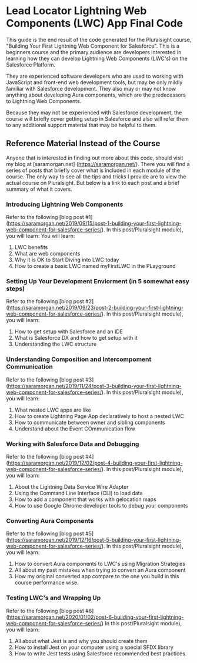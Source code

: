 # Lead Locator Lightning Web Components (LWC) App Final Code

This guide is the end result of the code generated for the Pluralsight course, "Building Your First Lightning Web Component for Salesforce". This is a beginners course and the primary audience are developers interested in learning how they can develop Lightning Web Components (LWC's) on the Salesforce Platform. 

They are experienced software developers who are used to working with JavaScript and front-end web development tools, but may be only mildly familiar with Salesforce development. They also may or may not know anything about developing Aura components, which are the predecessors to Lightning Web Components. 

Because they may not be experienced with Salesforce development, the course will briefly cover getting setup in Salesforce and also will refer them to any additional support material that may be helpful to them.

## Reference Material Instead of the Course

Anyone that is interested in finding out more about this code, should visit my blog at [saramorgan.net] (https://saramorgan.net/). There you will find a series of posts that briefly cover what is included in each module of the course. The only way to see all the tips and tricks I provide are to view the actual course on Pluralsight. But below is a link to each post and a brief summary of what it covers.

### Introducing Lightning Web Components

Refer to the following [blog post #1] (https://saramorgan.net/2019/09/15/post-1-building-your-first-lightning-web-component-for-salesforce-series/). 
In this post/Pluralsight module), you will learn:
You will learn:
1. LWC benefits
2. What are web components
3. Why it is OK to Start Diving into LWC today
4. How to create a basic LWC named myFirstLWC in the PLayground

### Setting Up Your Development Enviorment (in 5 somewhat easy steps)

Refer to the following [blog post #2] (https://saramorgan.net/2019/09/23/post-2-building-your-first-lightning-web-component-for-salesforce-series/).
In this post/Pluralsight module), you will learn:
1. How to get setup with Salesforce and an IDE
2. What is Salesforce DX and how to get setup with it
3. Understanding the LWC structure

### Understanding Composition and Intercompoment Communication

Refer to the following [blog post #3] (https://saramorgan.net/2019/11/24/post-3-building-your-first-lightning-web-component-for-salesforce-series/). 
In this post/Pluralsight module), you will learn:
1. What nested LWC apps are like
2. How to create Lightning Page App declaratively to host a nested LWC
3. How to communicate between owner and sibling components
4. Understand about the Event COmmunication flow

### Working with Salesforce Data and Debugging

Refer to the following [blog post #4] (https://saramorgan.net/2019/12/02/post-4-building-your-first-lightning-web-component-for-salesforce-series/). 
In this post/Pluralsight module), you will learn:
1. About the Lightning Data Service Wire Adapter
2. Using the Command Line Interface (CLI) to load data
3. How to add a component that works with gelocation maps
4. How to use Google Chrome developer tools to debug your components

### Converting Aura Components

Refer to the following [blog post #5] (https://saramorgan.net/2019/12/16/post-5-building-your-first-lightning-web-component-for-salesforce-series/). 
In this post/Pluralsight module), you will learn:
1. How to convert Aura components to LWC's using Migration Strategies
2. All about my past mistakes when trying to convert an Aura component
3. How my original converted app compare to the one you build in this course performance wise.

### Testing LWC's and Wrapping Up

Refer to the following [blog post #6] (https://saramorgan.net/2020/01/02/post-6-building-your-first-lightning-web-component-for-salesforce-series/) 
In this post/Pluralsight module), you will learn:
1. All about what Jest is and why you should create them
2. How to install Jest on your computer using a special SFDX library
3. How to write Jest tests using Salesforce recommended best practices.